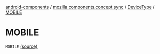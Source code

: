 [android-components](../../index.md) / [mozilla.components.concept.sync](../index.md) / [DeviceType](index.md) / [MOBILE](./-m-o-b-i-l-e.md)

# MOBILE

`MOBILE` [(source)](https://github.com/mozilla-mobile/android-components/blob/master/components/concept/sync/src/main/java/mozilla/components/concept/sync/Devices.kt#L132)